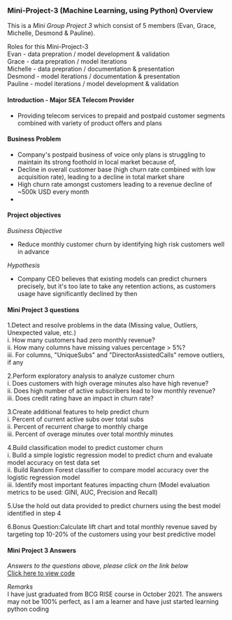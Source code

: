 ### Mini-Project-3 (Machine Learning, using Python) Overview

This is a _Mini Group Project 3_ which consist of 5 members (Evan, Grace, Michelle, Desmond & Pauline). <br>

Roles for this Mini-Project-3 <br>
Evan - data prepration / model development & validation <br>
Grace - data prepration / model iterations <br>
Michelle - data prepration / documentation & presentation  <br>
Desmond - model iterations / documentation & presentation <br>
Pauline - model iterations / model development & validation <br>

#### Introduction - Major SEA Telecom Provider
- Providing telecom services to prepaid and postpaid customer segments combined with variety of product offers and plans


#### Business Problem
- Company's postpaid business of voice only plans is struggling to maintain its strong foothold in local market because of,
- Decline in overall customer base (high churn rate combined with low acquisition rate), leading to a decline in total market share
- High churn rate amongst customers leading to a revenue decline of ~500k USD every month
- 
#### Project objectives
_Business Objective_
- Reduce monthly customer churn by identifying high risk customers well in advance

_Hypothesis_
- Company CEO believes that existing models can predict churners precisely, but it's too late to take any retention actions, as customers usage have significantly declined by then

#### Mini Project 3 questions

1.Detect and resolve problems in the data (Missing value, Outliers, Unexpected value, etc.) <br>
i. How many customers had zero monthly revenue? <br> 
ii. How many columns have missing values percentage > 5%? <br>
iii. For columns, "UniqueSubs" and "DirectorAssistedCalls" remove outliers, if any <br>

2.Perform exploratory analysis to analyze customer churn <br>
i. Does customers with high overage minutes also have high revenue? <br>
ii. Does high number of active subscribers lead to low monthly revenue? <br>
iii. Does credit rating have an impact in churn rate? <br>

3.Create additional features to help predict churn <br>
i. Percent of current active subs over total subs <br>
ii. Percent of recurrent charge to monthly charge <br>
iii. Percent of overage minutes over total monthly minutes <br>

4.Build classification model to predict customer churn <br>
i. Build a simple logistic regression model to predict churn and evaluate model accuracy on test data set <br>
ii. Build Random Forest classifier to compare model accuracy over the logistic regression model <br>
iii. Identify most important features impacting churn (Model evaluation metrics to be used: GINI, AUC, Precision and Recall) <br>

5.Use the hold out data provided to predict churners using the best model identified in step 4 <br>

6.Bonus Question:Calculate lift chart and total monthly revenue saved by targeting top 10-20% of the customers using your best predictive model <br>

#### Mini Project 3 Answers

*Answers to the questions above, please click on the link below* <br>
[Click here to view code](https://github.com/YuriEvan/Mini-Project-3/blob/main/Mini_project_3%20(Group%208).ipynb)

*Remarks* <br>
I have just graduated from BCG RISE course in October 2021. The answers may not be 100% perfect, as I am a learner and have just started learning python coding <br> 

